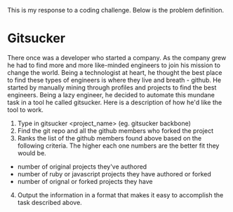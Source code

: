 This is my response to a coding challenge. Below is the problem definition.


Gitsucker
=========

There once was a developer who started a company. As the company grew he had to
find more and more like-minded engineers to join his mission to change the
world. Being a technologist at heart, he thought the best place to find these
types of engineers is where they live and breath - github. He started by
manually mining through profiles and projects to find the best engineers. Being
a lazy engineer, he decided to automate this mundane task in a tool he called
gitsucker.  Here is a description of how he'd like the tool to work.

1. Type in gitsucker <project_name> (eg. gitsucker backbone)
2. Find the git repo and all the github members who forked the project
3. Ranks the list of the github members found above based on the following
criteria. The higher each one numbers are the better fit they would be.
 * number of original projects they've authored
 * number of ruby or javascript projects they have authored or forked
 * number of orignal or forked projects they have
4. Output the information in a format that makes it easy to accomplish the task
described above.
